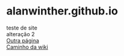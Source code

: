 # alanwinther.github.io
 teste de site<br>
alteração 2<br>
[Outra página](/root/readme.md)<br>
[Caminho da wiki](/wiki)
